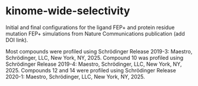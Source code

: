 # kinome-wide-selectivity

Initial and final configurations for the ligand FEP+ and protein residue mutation FEP+ simulations from Nature Communications publication (add DOI link).

Most compounds were profiled using Schrödinger Release 2019-3: Maestro, Schrödinger, LLC, New York, NY, 2025. 
Compound 10 was profiled using Schrödinger Release 2019-4: Maestro, Schrödinger, LLC, New York, NY, 2025.
Compounds 12 and 14 were profiled using Schrödinger Release 2020-1: Maestro, Schrödinger, LLC, New York, NY, 2025.